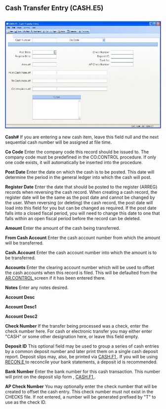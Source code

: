 ##  Cash Transfer Entry (CASH.E5)

<PageHeader />

##

![](./CASH-E5-1.jpg)

**Cash#** If you are entering a new cash item, leave this field null and the next sequential cash number will be assigned at file time.  
  
**Co Code** Enter the company code this record should be issued to. The company code must be predefined in the CO.CONTROL procedure. If only one code exists, it will automatically be inserted into the procedure.  
  
**Post Date** Enter the date on which the cash is to be posted. This date will determine the period in the general ledger into which the cash will post.  
  
**Register Date** Enter the date that should be posted to the register (ARREG) records when reversing the cash record. When creating a cash record, the register date will be the same as the post date and cannot be changed by the user. When reversing (or deleting) the cash record, the post date will load into this field for you but can be changed as required. If the post date falls into a closed fiscal period, you will need to change this date to one that falls within an open fiscal period before the record can be deleted.  
  
**Amount** Enter the amount of the cash being transferred.
  
**From Cash Account** Enter the cash account number from which the amount will be transferred.
  
**Cash.Account** Enter the cash account number into which the amount is to be transferred.
  
**Accounts** Enter the clearing account number which will be used to offset the cash accounts when this record is filed. This will be defaulted from the [ AR.CONTROL ](../../../../../../../../rover/AP-OVERVIEW/AP-ENTRY/CHECKS-E4/AR-CONTROL) screen if it has been entered there.
  
**Notes** Enter any notes desired.  
  
**Account Desc**  
  
**Account Desc1**  
  
**Account Desc2**  
  
**Check Number** If the transfer being processed was a check, enter the check number here. For cash or electronic transfer you may either enter "CASH" or some other designation here, or leave this field empty.  
  
**Deposit ID** This optional field may be used to group a series of cash entries by a common deposit number and later print them on a single cash deposit report. Deposit slips may, also, be printed via [ CASH.F1 ](../../../../../../../../rover/AP-OVERVIEW/AP-ENTRY/ACCT-CONTROL/ACCT-CONTROL-2/CASH-F1) . If you will be using [ RECON.E ](../../../../../../../../rover/AP-OVERVIEW/AP-ENTRY/ACCT-CONTROL/ACCT-CONTROL-1/ar-e/AR-E-1/CASH-E/CASH-E-1/RECON-E) to reconcile your bank statements, a deposit id is recommended.   
  
**Bank Number** Enter the bank number for this cash transaction. This number will print on the deposit slip form , [ CASH.F1 ](../../../../../../../../rover/AP-OVERVIEW/AP-ENTRY/ACCT-CONTROL/ACCT-CONTROL-2/CASH-F1) .   
  
**AP Check Number** You may optionally enter the check number that will be created to offset the cash entry. This check number must not exist in the CHECKS file. If not entered, a number will be generated prefixed by "T" to use as the check ID.  
  
  
<badge text= "Version 8.10.57" vertical="middle" />

<PageFooter />

